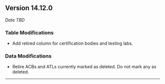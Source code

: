 
## Version 14.12.0
_Date TBD_

### Table Modifications
* Add retired column for certification bodies and testing labs.

### Data Modifications
* Retire ACBs and ATLs currently marked as deleted. Do not mark any as deleted.

---
